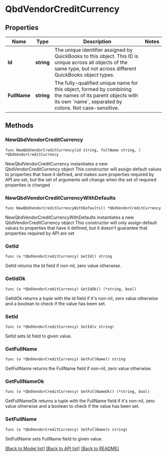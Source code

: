 # QbdVendorCreditCurrency

## Properties

Name | Type | Description | Notes
------------ | ------------- | ------------- | -------------
**Id** | **string** | The unique identifier assigned by QuickBooks to this object. This ID is unique across all objects of the same type, but not across different QuickBooks object types. | 
**FullName** | **string** | The fully-qualified unique name for this object, formed by combining the names of its parent objects with its own &#x60;name&#x60;, separated by colons. Not case-sensitive. | 

## Methods

### NewQbdVendorCreditCurrency

`func NewQbdVendorCreditCurrency(id string, fullName string, ) *QbdVendorCreditCurrency`

NewQbdVendorCreditCurrency instantiates a new QbdVendorCreditCurrency object
This constructor will assign default values to properties that have it defined,
and makes sure properties required by API are set, but the set of arguments
will change when the set of required properties is changed

### NewQbdVendorCreditCurrencyWithDefaults

`func NewQbdVendorCreditCurrencyWithDefaults() *QbdVendorCreditCurrency`

NewQbdVendorCreditCurrencyWithDefaults instantiates a new QbdVendorCreditCurrency object
This constructor will only assign default values to properties that have it defined,
but it doesn't guarantee that properties required by API are set

### GetId

`func (o *QbdVendorCreditCurrency) GetId() string`

GetId returns the Id field if non-nil, zero value otherwise.

### GetIdOk

`func (o *QbdVendorCreditCurrency) GetIdOk() (*string, bool)`

GetIdOk returns a tuple with the Id field if it's non-nil, zero value otherwise
and a boolean to check if the value has been set.

### SetId

`func (o *QbdVendorCreditCurrency) SetId(v string)`

SetId sets Id field to given value.


### GetFullName

`func (o *QbdVendorCreditCurrency) GetFullName() string`

GetFullName returns the FullName field if non-nil, zero value otherwise.

### GetFullNameOk

`func (o *QbdVendorCreditCurrency) GetFullNameOk() (*string, bool)`

GetFullNameOk returns a tuple with the FullName field if it's non-nil, zero value otherwise
and a boolean to check if the value has been set.

### SetFullName

`func (o *QbdVendorCreditCurrency) SetFullName(v string)`

SetFullName sets FullName field to given value.



[[Back to Model list]](../README.md#documentation-for-models) [[Back to API list]](../README.md#documentation-for-api-endpoints) [[Back to README]](../README.md)


